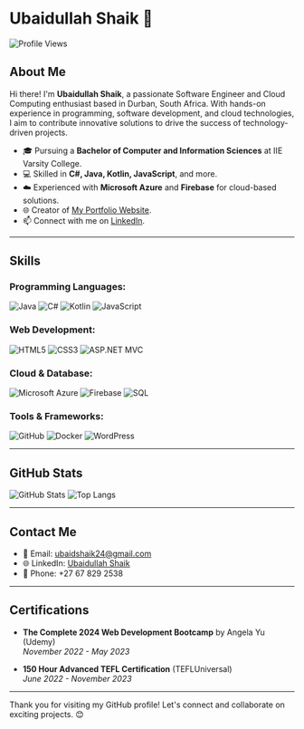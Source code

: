 # Ubaidullah Shaik 🚀

![Profile Views](https://komarev.com/ghpvc/?username=Ubaidullah-Shaik&style=flat-square&color=blue)

## About Me

Hi there! I'm **Ubaidullah Shaik**, a passionate Software Engineer and Cloud Computing enthusiast based in Durban, South Africa. With hands-on experience in programming, software development, and cloud technologies, I aim to contribute innovative solutions to drive the success of technology-driven projects.

- 🎓 Pursuing a **Bachelor of Computer and Information Sciences** at IIE Varsity College.
- 💻 Skilled in **C#, Java, Kotlin, JavaScript**, and more.
- ☁️ Experienced with **Microsoft Azure** and **Firebase** for cloud-based solutions.
- 🌐 Creator of [My Portfolio Website](https://ubaidullah-shaik.github.io/ubaidPortfolio/).
- 📫 Connect with me on [LinkedIn](https://www.linkedin.com/in/ubaidullah-shaik-600272247).

---

## Skills

### Programming Languages:
![Java](https://img.shields.io/badge/-Java-black?style=flat-square&logo=java)
![C#](https://img.shields.io/badge/-C%23-black?style=flat-square&logo=csharp)
![Kotlin](https://img.shields.io/badge/-Kotlin-black?style=flat-square&logo=kotlin)
![JavaScript](https://img.shields.io/badge/-JavaScript-yellow?style=flat-square&logo=javascript)

### Web Development:
![HTML5](https://img.shields.io/badge/-HTML5-E34F26?style=flat-square&logo=html5&logoColor=white)
![CSS3](https://img.shields.io/badge/-CSS3-1572B6?style=flat-square&logo=css3)
![ASP.NET MVC](https://img.shields.io/badge/-ASP.NET%20MVC-black?style=flat-square&logo=dotnet)

### Cloud & Database:
![Microsoft Azure](https://img.shields.io/badge/-Microsoft%20Azure-0089D6?style=flat-square&logo=microsoft-azure&logoColor=white)
![Firebase](https://img.shields.io/badge/-Firebase-FFCA28?style=flat-square&logo=firebase&logoColor=black)
![SQL](https://img.shields.io/badge/-SQL-4479A1?style=flat-square&logo=mysql)

### Tools & Frameworks:
![GitHub](https://img.shields.io/badge/-GitHub-181717?style=flat-square&logo=github)
![Docker](https://img.shields.io/badge/-Docker-2496ED?style=flat-square&logo=docker)
![WordPress](https://img.shields.io/badge/-WordPress-21759B?style=flat-square&logo=wordpress)

---

## GitHub Stats

![GitHub Stats](https://github-readme-stats.vercel.app/api?username=Ubaidullah-Shaik&show_icons=true&theme=radical)
![Top Langs](https://github-readme-stats.vercel.app/api/top-langs/?username=Ubaidullah-Shaik&layout=compact&theme=radical)

---

## Contact Me

- 📧 Email: [ubaidshaik24@gmail.com](mailto:ubaidshaik24@gmail.com)
- 🌐 LinkedIn: [Ubaidullah Shaik](https://www.linkedin.com/in/ubaidullah-shaik-600272247)
- 📱 Phone: +27 67 829 2538

---

## Certifications

- **The Complete 2024 Web Development Bootcamp** by Angela Yu (Udemy)  
  *November 2022 - May 2023*

- **150 Hour Advanced TEFL Certification** (TEFLUniversal)  
  *June 2022 - November 2023*

---

Thank you for visiting my GitHub profile! Let's connect and collaborate on exciting projects. 😊
